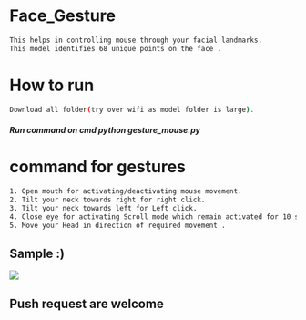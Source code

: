 # Face_Gesture    
                             
```bash       
This helps in controlling mouse through your facial landmarks.  
This model identifies 68 unique points on the face .       
```           
# How to run     
```bash        
Download all folder(try over wifi as model folder is large).                                               
```    
##### Run command on cmd  python gesture_mouse.py     
      
   
# command for gestures
```bash
1. Open mouth for activating/deactivating mouse movement.
2. Tilt your neck towards right for right click.
3. Tilt your neck towards left for Left click.
4. Close eye for activating Scroll mode which remain activated for 10 seconds.
5. Move your Head in direction of required movement .
```

## Sample :)
<img src="Sample/example.gif">   

## Push request are welcome 
       
  
 
 
